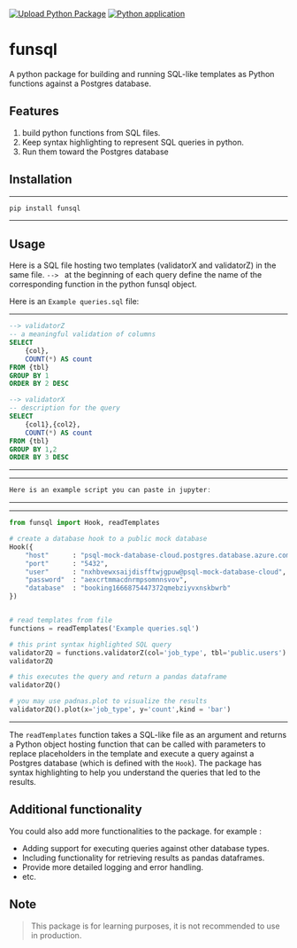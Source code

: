 
[![Upload Python Package](https://github.com/jadaliha/funsql/actions/workflows/pypi-publish.yml/badge.svg)](https://github.com/jadaliha/funsql/actions/workflows/pypi-publish.yml)
[![Python application](https://github.com/jadaliha/funsql/actions/workflows/python-app.yml/badge.svg)](https://github.com/jadaliha/funsql/actions/workflows/python-app.yml)

# funsql

A python package for building and running SQL-like templates as Python functions against a Postgres database.

## Features

1. build python functions from SQL files.
2. Keep syntax highlighting to represent SQL queries in python.
3. Run them toward the Postgres database

## Installation

---
```bash
pip install funsql
```
---

## Usage
Here is a SQL file hosting two templates (validatorX and validatorZ) in the same file. `--> ` at the beginning of each query define the name of the corresponding function in the python funsql object.

Here is an `Example queries.sql` file:

---
```sql
--> validatorZ
-- a meaningful validation of columns
SELECT 
    {col}, 
    COUNT(*) AS count
FROM {tbl}
GROUP BY 1
ORDER BY 2 DESC

--> validatorX
-- description for the query
SELECT 
    {col1},{col2}, 
    COUNT(*) AS count
FROM {tbl}
GROUP BY 1,2
ORDER BY 3 DESC
```
---

---
```go
Here is an example script you can paste in jupyter:
```
---

---
```python
from funsql import Hook, readTemplates

# create a database hook to a public mock database
Hook({
    "host"      : "psql-mock-database-cloud.postgres.database.azure.com",
    "port"      : "5432",
    "user"      : "nxhbvewxsaijdisfftwjgpuw@psql-mock-database-cloud",
    "password"  : "aexcrtmmacdnrmpsomnnsvov",
    "database"  : "booking1666875447372qmebziyvxnskbwrb"
})


# read templates from file
functions = readTemplates('Example queries.sql')

# this print syntax highlighted SQL query
validatorZQ = functions.validatorZ(col='job_type', tbl='public.users')
validatorZQ

# this executes the query and return a pandas dataframe
validatorZQ()

# you may use padnas.plot to visualize the results
validatorZQ().plot(x='job_type', y='count',kind = 'bar')
```
---

The `readTemplates` function takes a SQL-like file as an argument and returns a Python object hosting function that can be called with parameters to replace placeholders in the template and execute a query against a Postgres database (which is defined with the `Hook`). The package has syntax highlighting to help you understand the queries that led to the results.

## Additional functionality
You could also add more functionalities to the package. for example :

* Adding support for executing queries against other database types.
* Including functionality for retrieving results as pandas dataframes.
* Provide more detailed logging and error handling.
* etc.

## Note

> This package is for learning purposes, it is not recommended to use in production.